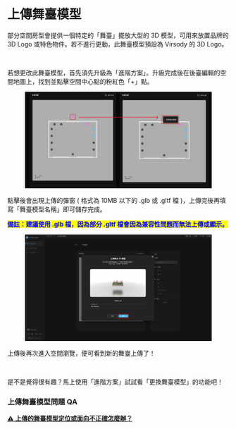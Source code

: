 # 上傳舞臺模型

部分空間房型會提供一個特定的「舞臺」擺放大型的 3D 模型，可用來放置品牌的 3D Logo 或特色物件。若不進行更動，此舞臺模型預設為 Virsody 的 3D Logo。

<figure><img src="../../.gitbook/assets/Frame 41.png" alt=""><figcaption></figcaption></figure>



若想更改此舞臺模型，首先須先升級為「進階方案」。升級完成後在後臺編輯的空間地圖上，找到並點擊空間中心點的粉紅色「+」點。

<figure><img src="../../.gitbook/assets/Frame 40 (1).png" alt=""><figcaption></figcaption></figure>



點擊後會出現上傳的彈窗 ( 格式為 10MB 以下的 .glb 或 .gltf 檔 )，上傳完後再填寫「舞臺模型名稱」即可儲存完成。

<mark style="color:blue;">**備註：建議使用 .glb 檔，因為部分 .gltf 檔會因為兼容性問題而無法上傳或顯示。**</mark>

<figure><img src="../../.gitbook/assets/Frame 43.png" alt=""><figcaption></figcaption></figure>



上傳後再次進入空間瀏覽，便可看到新的舞臺上傳了！

<figure><img src="../../.gitbook/assets/Frame 42.png" alt=""><figcaption></figcaption></figure>



是不是覺得很有趣？馬上使用「進階方案」試試看「更換舞臺模型」的功能吧！



### 上傳舞臺模型問題 QA

****[**⚠️ 上傳的舞臺模型定位或面向不正確怎麼辦？**](shang-chuan-de-wu-tai-mo-xing-ding-wei-huo-mian-xiang-bu-zheng-que-zen-mo-ban.md)****
